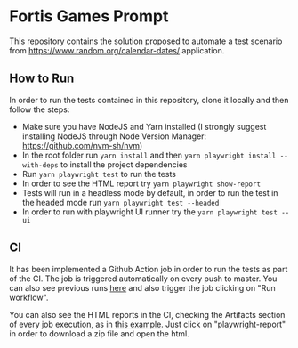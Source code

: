 # Fortis Games Prompt

This repository contains the solution proposed to automate a test scenario from https://www.random.org/calendar-dates/ application.

## How to Run
In order to run the tests contained in this repository, clone it locally and then follow the steps:
- Make sure you have NodeJS and Yarn installed (I strongly suggest installing NodeJS through Node Version Manager: https://github.com/nvm-sh/nvm)
- In the root folder run `yarn install` and then `yarn playwright install --with-deps` to install the project dependencies
- Run `yarn playwright test` to run the tests
- In order to see the HTML report try `yarn playwright show-report`
- Tests will run in a headless mode by default, in order to run the test in the headed mode run `yarn playwright test --headed`
- In order to run with playwright UI runner try the `yarn playwright test --ui`

## CI
It has been implemented a Github Action job in order to run the tests as part of the CI. The job is triggered automatically on every push to master.
You can also see previous runs [here](https://github.com/lucastfa/fortis-prompt-3/actions/workflows/playwright.yml) and also trigger the job clicking on "Run workflow".

You can also see the HTML reports in the CI, checking the Artifacts section of every job execution, as in [this example](https://github.com/lucastfa/fortis-prompt-3/actions/runs/11534843570). Just click on "playwright-report" in order to download a zip file and open the html.
